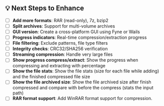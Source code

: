 ## 💡 Next Steps to Enhance

-   [ ] **Add more formats**: RAR (read-only), 7z, bzip2
-   [ ] **Split archives**: Support for multi-volume archives
-   [ ] **GUI version**: Create a cross-platform GUI using Fyne or Wails
-   [ ] **Progress indicators**: Real-time compression/extraction progress
-   [ ] **File filtering**: Exclude patterns, file type filters
-   [ ] **Integrity checks**: CRC32/SHA256 verification
-   [ ] **Streaming compression**: Handle very large files
-   [ ] **Show progress compress/extract**: Show the progress when compressing and extracting with percentage
-   [ ] **Show the file stats**: Show the file stats (size for each file while adding) and the finished compressed file size
-   [ ] **Show the file archived size**: Show the file archived size after finish compressed and compare with before the compress (stats the input path)
-   [ ] **RAR format support**: Add WinRAR format support for compression.
